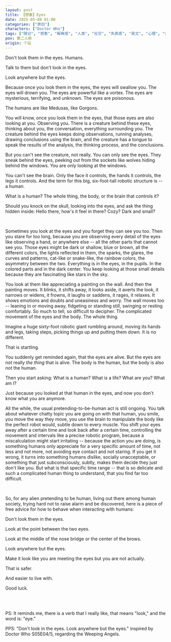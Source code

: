 ```yaml
---
layout: post
title: 【想象】Eyes
date: 2025-05-08 01:00
categories: ["原创"]
characters: ["Doctor Who"]
tags: ["随记", "想象", "解离感", "人类", "社交", "失真感", "英文", "心理", "归属感", "神秘博士", "冒充者综合征"]
pov: 第二人称
origin: 个站
---
```


Don't look them in the eyes. Humans.

Talk to them but don't look in the eyes.

Look anywhere but the eyes.

Because once you look them in the eyes, the eyes will swallow you. The eyes will drown you. The eyes are powerful like a vortex. The eyes are mysterious, terrifying, and unknown. The eyes are poisonous.

The humans are like Medusas, like Gorgons.

You will know, once you look them in the eyes, that those eyes are also looking at you. Observing you. There is a creature behind these eyes, thinking about you, the conversation, everything surrounding you. The creature behind the eyes keeps doing observations, running analyses, drawing conclusions using the brain, and the creature has a tongue to speak the results of the analysis, the thinking process, and the conclusions.

But you can't see the creature, not really. You can only see the eyes. They sneak behind the eyes, peeking out from the sockets like wolves hiding behind the windows. You are only looking at the windows.

You can't see the brain. Only the face it controls, the hands it controls, the legs it controls. And the term for this big, six-foot-tall robotic structure is -- a human.

What is a human? The whole thing, the body, or the brain that controls it?

Should you knock on the skull, looking into the eyes, and ask the thing hidden inside: Hello there, how's it feel in there? Cozy? Dark and small?

<br>

Sometimes you look at the eyes and you forget they can see you too. Then you stare for too long, because you are observing every detail of the eyes like observing a hand, or anywhere else -- all the other parts that cannot see you. Those eyes might be dark or shallow, blue or brown, all the different colors, the lights reflected in them, the sparks, the glares, the curves and patterns, cat-like or snake-like, the rainbow colors, the asymmetry between the two. Everything is in the eyes, in the pupils. In the colored parts and in the dark center. You keep looking at those small details because they are fascinating like stars in the sky.

You look at them like appreciating a painting on the wall. And then the painting moves. It blinks, it shifts away, it looks aside, it averts the look, it narrows or widens, it frowns, it laughs or saddens, it rages, it relaxes. It shows emotions and doubts and uneasiness and worry. The wall moves too -- leaning in or moving away, fidgeting or standing still, swinging or resting comfortably. So much to tell, so difficult to decipher. The complicated movement of the eyes and the body. The whole thing.

Imagine a huge sixty-foot robotic giant rumbling around, moving its hands and legs, taking steps, picking things up and putting them down. It is no different.

That is startling.

You suddenly get reminded again, that the eyes are alive. But the eyes are not really *the thing* that is alive. The body is the human, but the body is also *not* the human.

Then you start asking: What is a human? What is a life? What are you? What am I?

Just because you looked at that human in the eyes, and now you don't know what you are anymore.

All the while, the usual pretending-to-be-human act is still ongoing. You talk about whatever chatty topic you are going on with that human, you smile, you move the way they move, you use the brain to manipulate the body like the perfect robot would, subtle down to every muscle. You shift your eyes away after a certain time and look back after a certain time, controlling the movement and intervals like a precise robotic program, because a miscalculation might start irritating -- because the action you are doing, is something humans only appreciate for a very specific amount of time, not less and not more, not avoiding eye contact and not staring. If you get it wrong, it turns into something humans dislike, socially unacceptable, or something that just subconsciously, subtly, makes them decide they just don't like you. But what is that specific time range -- that is so delicate and such a complicated human thing to understand, that you find far too difficult.

<br>

So, for any alien pretending to be human, living out there among human society, trying hard not to raise alarm and be discovered, here is a piece of free advice for how to behave when interacting with humans:

Don't look them in the eyes.

Look at the point between the two eyes.

Look at the middle of the nose bridge or the center of the brows.

Look anywhere but the eyes.

Make it look like you are meeting the eyes but you are not actually.

That is safer.

And easier to live with.

Good luck.

<br><br>

PS: It reminds me, there is a verb that I really like, that means "look," and the word is: "eye."

PPS: "Don't look in the eyes. Look anywhere but the eyes." inspired by Doctor Who S05E04/5, regarding the Weeping Angels.
